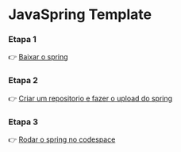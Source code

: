 # JavaSpring Template


### Etapa 1
👉 [Baixar o spring](./baixarSpringBoot.md)

### Etapa 2
👉 [Criar um repositorio e fazer o upload do spring](./criarRepositorio.md)

### Etapa 3
👉 [Rodar o spring no codespace](./rodarSpring.md)

